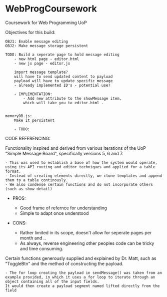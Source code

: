 # WebProgCoursework
Coursework for Web Programming UoP

Objectives for this build:

    OBJ1: Enable message editing
    OBJ2: Make message storage persistent

    TODO: Build a seperate page to hold message editing
        - new html page - editor.html
        - new js page - editor.js

        import message template? 
        will have to send updated content to payload
        payload will have to update specific message
        - already implemented ID's - potential use? 

        - IMPLEMENTATION: 
            - Add new attribute to the showMessage item,
            which will take you to editor.html . 


    memoryDB.js:
        Make it persistent

        - TODO: 


CODE REFERENCING: 

Functionality inspired and derived from various iterations of the UoP "Simple Message Board", specifically versions 5, 6 and 7. 

    - This was used to establish a base of how the system would operate, using its API routing and editor techniques and applied for a table format. 
    - Instead of creating elements directly, we clone templates and append them to a table continously. 
    - We also condense certain functions and do not incorporate others (such as show detail)

- PROS:
    - Good frame of refernce for understanding 
    - Simple to adapt once understood

- CONS: 
    - Rather limited in its scope, doesn't allow for seperate pages per month and ..
    - As always, reverse engineering other peoples code can be tricky and time consuming.  
    
Certain functions generously supplied and explained by Dr. Matt, such as "ToggleBtn" and the method of constructing the payload. 

    - The for loop creating the payload in sendMessage() was taken from an example provided, in which it uses a for loop to iterate through an object containing all of the input fields. 
    It would then create a payload segment named lifted directly from the field